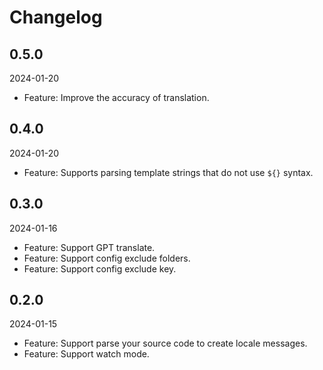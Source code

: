# Changelog

## 0.5.0

2024-01-20

- Feature: Improve the accuracy of translation.

## 0.4.0

2024-01-20

- Feature: Supports parsing template strings that do not use `${}` syntax.

## 0.3.0

2024-01-16

- Feature: Support GPT translate.
- Feature: Support config exclude folders.
- Feature: Support config exclude key.

## 0.2.0

2024-01-15

- Feature: Support parse your source code to create locale messages.
- Feature: Support watch mode.
